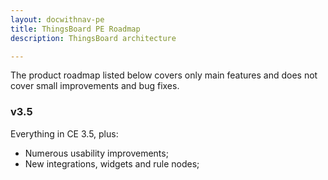 ```yaml
---
layout: docwithnav-pe
title: ThingsBoard PE Roadmap
description: ThingsBoard architecture

---
```


The product roadmap listed below covers only main features and does not cover small improvements and bug fixes.         

### v3.5
 
Everything in CE 3.5, plus:

  * Numerous usability improvements;
  * New integrations, widgets and rule nodes;
